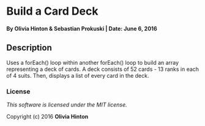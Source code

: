 # Build a Card Deck

#### By Olivia Hinton & Sebastian Prokuski | Date: June 6, 2016

## Description
Uses a forEach() loop within another forEach() loop to build an array representing a deck of cards. A deck consists of 52 cards - 13 ranks in each of 4 suits.
Then, displays a list of every card in the deck.

### License

*This software is licensed under the MIT license.*

Copyright (c) 2016 **Olivia Hinton**
